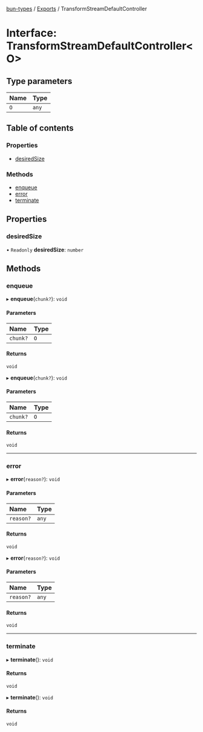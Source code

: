 [bun-types](https://oven-sh.github.io/bun-types/README.md) / [Exports](https://oven-sh.github.io/bun-types/modules.md) / TransformStreamDefaultController

# Interface: TransformStreamDefaultController<O\>

## Type parameters

| Name | Type |
| :------ | :------ |
| `O` | `any` |

## Table of contents

### Properties

- [desiredSize](https://oven-sh.github.io/bun-types/interfaces/TransformStreamDefaultController.md#desiredsize)

### Methods

- [enqueue](https://oven-sh.github.io/bun-types/interfaces/TransformStreamDefaultController.md#enqueue)
- [error](https://oven-sh.github.io/bun-types/interfaces/TransformStreamDefaultController.md#error)
- [terminate](https://oven-sh.github.io/bun-types/interfaces/TransformStreamDefaultController.md#terminate)

## Properties

### desiredSize

• `Readonly` **desiredSize**: `number`

## Methods

### enqueue

▸ **enqueue**(`chunk?`): `void`

#### Parameters

| Name | Type |
| :------ | :------ |
| `chunk?` | `O` |

#### Returns

`void`

▸ **enqueue**(`chunk?`): `void`

#### Parameters

| Name | Type |
| :------ | :------ |
| `chunk?` | `O` |

#### Returns

`void`

___

### error

▸ **error**(`reason?`): `void`

#### Parameters

| Name | Type |
| :------ | :------ |
| `reason?` | `any` |

#### Returns

`void`

▸ **error**(`reason?`): `void`

#### Parameters

| Name | Type |
| :------ | :------ |
| `reason?` | `any` |

#### Returns

`void`

___

### terminate

▸ **terminate**(): `void`

#### Returns

`void`

▸ **terminate**(): `void`

#### Returns

`void`

